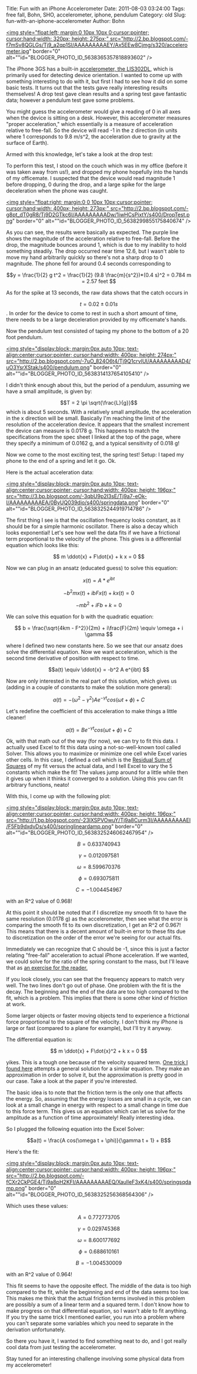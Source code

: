 Title: Fun with an iPhone Accelerometer
Date: 2011-08-03 03:24:00
Tags: free fall, Bohn, SHO, accelerometer, iphone, pendulum
Category: old
Slug: fun-with-an-iphone-accelerometer
Author: Bohn


<a onblur="try {parent.deselectBloggerImageGracefully();} catch(e) {}" href="http://2.bp.blogspot.com/-f7mSv8QGLGs/Tj9_a2qp1SI/AAAAAAAAAEY/Ax5EEw8Cjmg/s1600/accelerometer.jpg"><img style="float:left; margin:0 10px 10px 0;cursor:pointer; cursor:hand;width: 320px; height: 275px;" src="http://2.bp.blogspot.com/-f7mSv8QGLGs/Tj9_a2qp1SI/AAAAAAAAAEY/Ax5EEw8Cjmg/s320/accelerometer.jpg" border="0" alt=""id="BLOGGER_PHOTO_ID_5638365357818893602" /></a>

The iPhone 3GS has a built-in <a href="http://pdf1.alldatasheet.com/datasheet-pdf/view/236640/STMICROELECTRONICS/LIS302DL.html">accelerometer, the LIS302DL</a>, which is primarily used for detecting device orientation.  I wanted to come up with something interesting to do with it, but first I had to see how it did on some basic tests.  It turns out that the tests gave really interesting results themselves!  A drop test gave clean results and a spring test gave fantastic data; however a pendulum test gave some problems.



<a name='more'></a>



You might guess the accelerometer would give a reading of 0 in all axes when the device is sitting on a desk.  However, this accelerometer measures "proper acceleration," which essentially is a measure of acceleration relative to free-fall.  So the device will read -1 in the z direction (in units where 1 corresponds to 9.8 m/s^2, the acceleration due to gravity at the surface of Earth).  



Armed with this knowledge, let's take a look at the drop test:



To perform this test, I stood on the couch which was in my office (before it was taken away from us!), and dropped my phone hopefully into the hands of my officemate.  I suspected that the device would read magnitude 1 before dropping, 0 during the drop, and a large spike for the large deceleration when the phone was caught.



<a onblur="try {parent.deselectBloggerImageGracefully();} catch(e) {}" href="http://2.bp.blogspot.com/-g8pt_dT0gR8/Tj9D2GTkc6I/AAAAAAAAADw/1iwHCsPixtY/s1600/DropTest.png"><img style="float:right; margin:0 0 10px 10px;cursor:pointer; cursor:hand;width: 400px; height: 273px;" src="http://2.bp.blogspot.com/-g8pt_dT0gR8/Tj9D2GTkc6I/AAAAAAAAADw/1iwHCsPixtY/s400/DropTest.png" border="0" alt=""id="BLOGGER_PHOTO_ID_5638299855175840674" /></a>

As you can see, the results were basically as expected.  The purple line shows the magnitude of the acceleration relative to free-fall.  Before the drop, the magnitude bounces around 1, which is due to my inability to hold something steadily.  The drop occurred near time 12.6, but I wasn't able to move my hand arbitrarily quickly so there's not a sharp drop to 0 magnitude.  The phone fell for around 0.4 seconds corresponding to



$$y = \frac{1}{2} g t^2 = \frac{1}{2} (9.8 \frac{m}{s^2})*(0.4 s)^2 = 0.784 m = 2.57 feet $$

As for the spike at 13 seconds, the raw data shows that the catch occurs in 

$$ t = 0.02 \pm 0.01 s $$.  In order for the device to come to rest in such a short amount of time, there needs to be a large deceleration provided by my officemate's hands.



Now the pendulum test consisted of taping my phone to the bottom of a 20 foot pendulum.  

<a onblur="try {parent.deselectBloggerImageGracefully();} catch(e) {}" href="http://2.bp.blogspot.com/-7uO_824O6t4/Tj9Q1crvlUI/AAAAAAAAAD4/uO3YsrXStak/s1600/pendulum.png"><img style="display:block; margin:0px auto 10px; text-align:center;cursor:pointer; cursor:hand;width: 400px; height: 274px;" src="http://2.bp.blogspot.com/-7uO_824O6t4/Tj9Q1crvlUI/AAAAAAAAAD4/uO3YsrXStak/s400/pendulum.png" border="0" alt=""id="BLOGGER_PHOTO_ID_5638314137654105410" /></a>

I didn't think enough about this, but the period of a pendulum, assuming we have a small amplitude, is given by:

$$T = 2 \pi \sqrt{\frac{L}{g}}$$ which is about 5 seconds.   With a relatively small amplitude, the acceleration in the x direction will be small.  Basically I'm reaching the limit of the resolution of the acceleration device.  It appears that the smallest increment the device can measure is 0.0178 g.  This happens to match the specifications from the spec sheet I linked at the top of the page, where they specify a minimum of 0.0162 g, and a typical sensitivity of 0.018 g!



Now we come to the most exciting test, the spring test!  Setup: I taped my phone to the end of a spring and let it go.  Ok.



Here is the actual acceleration data:

<a onblur="try {parent.deselectBloggerImageGracefully();} catch(e) {}" href="http://3.bp.blogspot.com/-3qbU9p2I3sE/Tj9a7-eOk-I/AAAAAAAAAEA/0ByUQ039dio/s1600/springdata.png"><img style="display:block; margin:0px auto 10px; text-align:center;cursor:pointer; cursor:hand;width: 400px; height: 196px;" src="http://3.bp.blogspot.com/-3qbU9p2I3sE/Tj9a7-eOk-I/AAAAAAAAAEA/0ByUQ039dio/s400/springdata.png" border="0" alt=""id="BLOGGER_PHOTO_ID_5638325244919714786" /></a>



The first thing I see is that the oscillation frequency looks constant, as it should be for a simple harmonic oscillator.  There is also a decay which looks exponential!  Let's see how well the data fits if we have a frictional term proportional to the velocity of the phone.  This gives is a differential equation which looks like this:



$$ m \ddot{x} + F\dot{x} + k x = 0 $$

Now we can plug in an ansatz (educated guess) to solve this equation:



$$ x(t) = A*e^{i b t} $$

$$-b^2 mx(t) + i b Fx(t) + kx(t) = 0$$

$$-m b^2+iFb+k = 0$$

We can solve this equation for b with the quadratic equation:



$$ b = \frac{\sqrt{4km - F^2}}{2m} + i\frac{F}{2m} \equiv \omega + i \gamma $$



where I defined two new constants here.  So we see that our ansatz does solve the differential equation.  Now we want acceleration, which is the second time derivative of position with respect to time.



$$a(t) \equiv \ddot{x} = -b^2 A e^{ibt} $$



Now are only interested in the real part of this solution, which gives us (adding in a couple of constants to make the solution more general):



$$a(t) = -(\omega^2 - \gamma^2) A e^{-\gamma t} cos(\omega t + \phi) + C $$

Let's redefine the coefficient of this acceleration to make things a little cleaner!



$$a(t) = B e^{-\gamma t} cos(\omega t + \phi) + C $$

Ok, with that math out of the way (for now), we can try to fit this data.  I actually used Excel to fit this data using a not-so-well-known tool called Solver.  This allows you to maximize or minimize one cell while Excel varies other cells.  In this case, I defined a cell which is the <a href="http://en.wikipedia.org/wiki/Residual_sum_of_squares">Residual Sum of Squares</a> of my fit versus the actual data, and I tell Excel to vary the 5 constants which make the fit!  The values jump around for a little while then it gives up when it thinks it converged to a solution.  Using this you can fit arbitrary functions, neato!



With this, I come up with the following plot:



<a onblur="try {parent.deselectBloggerImageGracefully();} catch(e) {}" href="http://1.bp.blogspot.com/-23lXSPVOwuY/Tj9a8Curm3I/AAAAAAAAAEI/F5Fb9dxdvDs/s1600/springlineardamp.png"><img style="display:block; margin:0px auto 10px; text-align:center;cursor:pointer; cursor:hand;width: 400px; height: 196px;" src="http://1.bp.blogspot.com/-23lXSPVOwuY/Tj9a8Curm3I/AAAAAAAAAEI/F5Fb9dxdvDs/s400/springlineardamp.png" border="0" alt=""id="BLOGGER_PHOTO_ID_5638325246062467954" /></a>



$$B = 0.633740943$$

$$\gamma = 0.012097581 $$

$$\omega = 8.599670376 $$

$$\phi = 0.693075811 $$

$$C =-1.004454967 $$

with an R^2 value of 0.968!



At this point it should be noted that if I discretize my smooth fit to have the same resolution (0.0178 g) as the accelerometer, then see what the error is comparing the smooth fit to its own discretization, I get an R^2 of 0.967!  This means that there is a decent amount of built-in error to these fits due to discretization on the order of the error we're seeing for our actual fits.



Immediately we can recognize that C should be -1, since this is just a factor relating "free-fall" acceleration to actual iPhone acceleration.  If we wanted, we could solve for the ratio of the spring constant to the mass, but I'll leave that as <a href="http://www.amazon.com/Classical-Electrodynamics-Third-David-Jackson/dp/047130932X">an exercise for the reader.  </a>



If you look closely, you can see that the frequency appears to match very well.  The two lines don't go out of phase.  One problem with the fit is the decay.  The beginning and the end of the data are too high compared to the fit, which is a problem.  This implies that there is some other kind of friction at work.  



Some larger objects or faster moving objects tend to experience a frictional force proportional to the square of the velocity.  I don't think my iPhone is large or fast (compared to a plane for example), but I'll try it anyway.  



The differential equation is:



$$ m \ddot{x} + F\dot{x}^2 + k x = 0 $$

yikes.  This is a tough one because of the velocity squared term.  <a href="http://www.jstor.org/pss/3620747">One trick I found here</a> attempts a general solution for a similar equation.  They make an approximation in order to solve it, but the approximation is pretty good in our case.  Take a look at the paper if you're interested.



The basic idea is to note that the friction term is the only one that affects the energy.  So, assuming that the energy losses are small in a cycle, we can look at a small change in energy with respect to a small change in time due to this force term.  This gives us an equation which can let us solve for the amplitude as a function of time approximately!  Really interesting idea.  



So I plugged the following equation into the Excel Solver:



$$a(t) = \frac{A cos(\omega t + \phi)}{\gamma t + 1} + B$$



Here's the fit:



<a onblur="try {parent.deselectBloggerImageGracefully();} catch(e) {}" href="http://2.bp.blogspot.com/-fCXr2CkPGE4/Tj9a8pH2KFI/AAAAAAAAAEQ/XaulleF3xK4/s1600/springsqdamp.png"><img style="display:block; margin:0px auto 10px; text-align:center;cursor:pointer; cursor:hand;width: 400px; height: 196px;" src="http://2.bp.blogspot.com/-fCXr2CkPGE4/Tj9a8pH2KFI/AAAAAAAAAEQ/XaulleF3xK4/s400/springsqdamp.png" border="0" alt=""id="BLOGGER_PHOTO_ID_5638325256368564306" /></a>



Which uses these values:

$$A = 0.772773705 $$

$$\gamma = 0.029745368 $$

$$\omega = 8.600177692 $$

$$\phi = 0.688610161 $$

$$B = -1.004530009 $$

with an R^2 value of 0.964!  



This fit seems to have the opposite effect.  The middle of the data is too high compared to the fit, while the beginning and end of the data seems too low.  This makes me think that the actual friction terms involved in this problem are possibly a sum of a linear term and a squared term.  I don't know how to make progress on that differential equation, so I wasn't able to fit anything.  If you try the same trick I mentioned earlier, you run into a problem where you can't separate some variables which you need to separate in the derivation unfortunately.



So there you have it, I wanted to find something neat to do, and I got really cool data from just testing the accelerometer.  



Stay tuned for an interesting challenge involving some physical data from my accelerometer!
